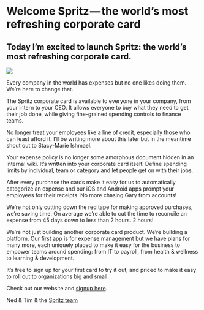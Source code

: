 
# Welcome Spritz — the world’s most refreshing corporate card

## Today I’m excited to launch Spritz: the world’s most refreshing corporate card.

![](/assets/images/welcome-spritz-the-worlds-most-refreshing-corporate-card/1*dfp4e8kJ6M-05m-5a61qAQ.png)

Every company in the world has expenses but no one likes doing them. We’re here to change that.

The Spritz corporate card is available to everyone in your company, from your intern to your CEO. It allows everyone to buy what they need to get their job done, while giving fine-grained spending controls to finance teams.

No longer treat your employees like a line of credit, especially those who can least afford it. I’ll be writing more about this later but in the meantime shout out to Stacy-Marie Ishmael.


Your expense policy is no longer some amorphous document hidden in an internal wiki. It’s written into your corporate card itself. Define spending limits by individual, team or category and let people get on with their jobs.

After every purchase the cards make it easy for us to automatically categorize an expense and our iOS and Android apps prompt your employees for their receipts. No more chasing Gary from accounts!

We’re not only cutting down the red tape for making approved purchases, we’re saving time. On average we’re able to cut the time to reconcile an expense from 45 days down to less than 2 hours. 2 hours!

We’re not just building another corporate card product. We’re building a platform. Our first app is for expense management but we have plans for many more, each uniquely placed to make it easy for the business to empower teams around spending: from IT to payroll, from health & wellness to learning & development.

It’s free to sign up for your first card to try it out, and priced to make it easy to roll out to organizations big and small.

Check out our website and [signup here](https://spritz.works/).

Ned & Tim & the [Spritz team](https://spritz.works/team)